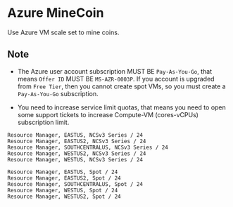 # Azure MineCoin

Use Azure VM scale set to mine coins.

## Note

- The Azure user account subscription MUST BE `Pay-As-You-Go`, that means `Offer ID` MUST BE `MS-AZR-0003P`. If you account is upgraded from `Free Tier`, then you cannot create spot VMs, so you must create a `Pay-As-You-Go` subscription.

- You need to increase service limit quotas, that means you need to open some support tickets to increase Compute-VM (cores-vCPUs) subscription limit.

```
Resource Manager, EASTUS, NCSv3 Series / 24
Resource Manager, EASTUS2, NCSv3 Series / 24
Resource Manager, SOUTHCENTRALUS, NCSv3 Series / 24
Resource Manager, WESTUS2, NCSv3 Series / 24
Resource Manager, WESTUS, NCSv3 Series / 24

Resource Manager, EASTUS, Spot / 24
Resource Manager, EASTUS2, Spot / 24
Resource Manager, SOUTHCENTRALUS, Spot / 24
Resource Manager, WESTUS, Spot / 24
Resource Manager, WESTUS2, Spot / 24
```